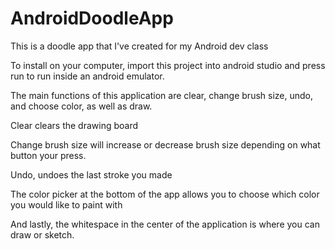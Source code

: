 # AndroidDoodleApp
This is a doodle app that I've created for my Android dev class

To install on your computer, import this project into android studio and press run to run inside an android emulator.

The main functions of this application are clear, change brush size, undo, and choose color, as well as draw.

Clear clears the drawing board

Change brush size will increase or decrease brush size depending on what button your press.

Undo, undoes the last stroke you made

The color picker at the bottom of the app allows you to choose which color you would like to paint with

And lastly, the whitespace in the center of the application is where you can draw or sketch.
